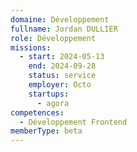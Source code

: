 ```yaml
---
domaine: Développement
fullname: Jordan DULLIER
role: Développement
missions:
  - start: 2024-05-13
    end: 2024-09-28
    status: service
    employer: Octo
    startups:
      - agora
competences:
  - Développement Frontend
memberType: beta
---
```

